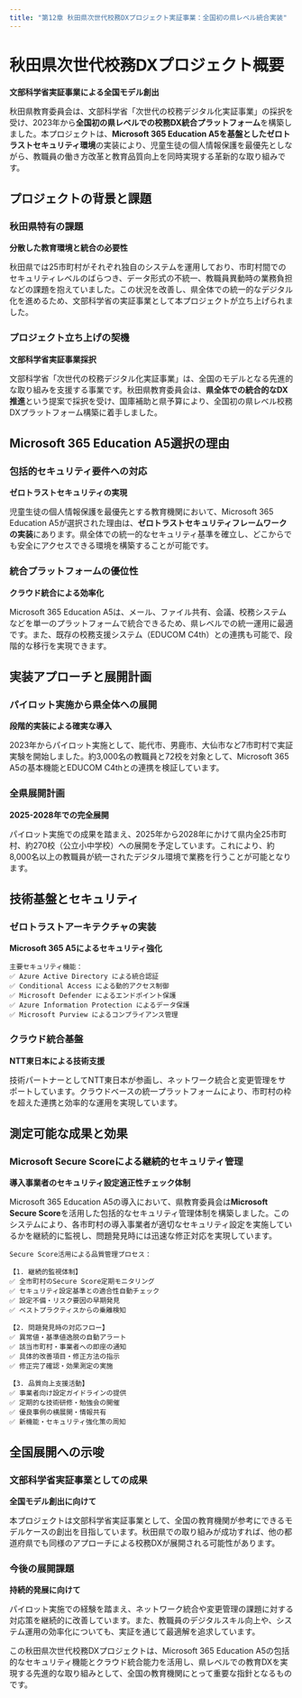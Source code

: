 ```yaml
---
title: "第12章 秋田県次世代校務DXプロジェクト実証事業：全国初の県レベル統合実装"
---
```


# 秋田県次世代校務DXプロジェクト概要

**文部科学省実証事業による全国モデル創出**

秋田県教育委員会は、文部科学省「次世代の校務デジタル化実証事業」の採択を受け、2023年から**全国初の県レベルでの校務DX統合プラットフォーム**を構築しました。本プロジェクトは、**Microsoft 365 Education A5を基盤としたゼロトラストセキュリティ環境**の実装により、児童生徒の個人情報保護を最優先としながら、教職員の働き方改革と教育品質向上を同時実現する革新的な取り組みです。

## プロジェクトの背景と課題

### 秋田県特有の課題

**分散した教育環境と統合の必要性**

秋田県では25市町村がそれぞれ独自のシステムを運用しており、市町村間でのセキュリティレベルのばらつき、データ形式の不統一、教職員異動時の業務負担などの課題を抱えていました。この状況を改善し、県全体での統一的なデジタル化を進めるため、文部科学省の実証事業として本プロジェクトが立ち上げられました。

### プロジェクト立ち上げの契機

**文部科学省実証事業採択**

文部科学省「次世代の校務デジタル化実証事業」は、全国のモデルとなる先進的な取り組みを支援する事業です。秋田県教育委員会は、**県全体での統合的なDX推進**という提案で採択を受け、国庫補助と県予算により、全国初の県レベル校務DXプラットフォーム構築に着手しました。

## Microsoft 365 Education A5選択の理由

### 包括的セキュリティ要件への対応

**ゼロトラストセキュリティの実現**

児童生徒の個人情報保護を最優先とする教育機関において、Microsoft 365 Education A5が選択された理由は、**ゼロトラストセキュリティフレームワークの実装**にあります。県全体での統一的なセキュリティ基準を確立し、どこからでも安全にアクセスできる環境を構築することが可能です。

### 統合プラットフォームの優位性

**クラウド統合による効率化**

Microsoft 365 Education A5は、メール、ファイル共有、会議、校務システムなどを単一のプラットフォームで統合できるため、県レベルでの統一運用に最適です。また、既存の校務支援システム（EDUCOM C4th）との連携も可能で、段階的な移行を実現できます。

## 実装アプローチと展開計画

### パイロット実施から県全体への展開

**段階的実装による確実な導入**

2023年からパイロット実施として、能代市、男鹿市、大仙市など7市町村で実証実験を開始しました。約3,000名の教職員と72校を対象として、Microsoft 365 A5の基本機能とEDUCOM C4thとの連携を検証しています。

### 全県展開計画

**2025-2028年での完全展開**

パイロット実施での成果を踏まえ、2025年から2028年にかけて県内全25市町村、約270校（公立小中学校）への展開を予定しています。これにより、約8,000名以上の教職員が統一されたデジタル環境で業務を行うことが可能となります。

## 技術基盤とセキュリティ

### ゼロトラストアーキテクチャの実装

**Microsoft 365 A5によるセキュリティ強化**

```
主要セキュリティ機能：
✅ Azure Active Directory による統合認証
✅ Conditional Access による動的アクセス制御
✅ Microsoft Defender によるエンドポイント保護
✅ Azure Information Protection によるデータ保護
✅ Microsoft Purview によるコンプライアンス管理
```

### クラウド統合基盤

**NTT東日本による技術支援**

技術パートナーとしてNTT東日本が参画し、ネットワーク統合と変更管理をサポートしています。クラウドベースの統一プラットフォームにより、市町村の枠を超えた連携と効率的な運用を実現しています。

## 測定可能な成果と効果

### Microsoft Secure Scoreによる継続的セキュリティ管理

**導入事業者のセキュリティ設定適正性チェック体制**

Microsoft 365 Education A5の導入において、県教育委員会は**Microsoft Secure Score**を活用した包括的なセキュリティ管理体制を構築しました。このシステムにより、各市町村の導入事業者が適切なセキュリティ設定を実施しているかを継続的に監視し、問題発見時には迅速な修正対応を実現しています。

```
Secure Score活用による品質管理プロセス：

【1. 継続的監視体制】
✅ 全市町村のSecure Score定期モニタリング
✅ セキュリティ設定基準との適合性自動チェック
✅ 設定不備・リスク要因の早期発見
✅ ベストプラクティスからの乗離検知

【2. 問題発見時の対応フロー】
✅ 異常値・基準値逸脱の自動アラート
✅ 該当市町村・事業者への即座の通知
✅ 具体的改善項目・修正方法の指示
✅ 修正完了確認・効果測定の実施

【3. 品質向上支援活動】
✅ 事業者向け設定ガイドラインの提供
✅ 定期的な技術研修・勉強会の開催
✅ 優良事例の横展開・情報共有
✅ 新機能・セキュリティ強化策の周知
```

## 全国展開への示唆

### 文部科学省実証事業としての成果

**全国モデル創出に向けて**

本プロジェクトは文部科学省実証事業として、全国の教育機関が参考にできるモデルケースの創出を目指しています。秋田県での取り組みが成功すれば、他の都道府県でも同様のアプローチによる校務DXが展開される可能性があります。

### 今後の展開課題

**持続的発展に向けて**

パイロット実施での経験を踏まえ、ネットワーク統合や変更管理の課題に対する対応策を継続的に改善しています。また、教職員のデジタルスキル向上や、システム運用の効率化についても、実証を通じて最適解を追求しています。

この秋田県次世代校務DXプロジェクトは、Microsoft 365 Education A5の包括的なセキュリティ機能とクラウド統合能力を活用し、県レベルでの教育DXを実現する先進的な取り組みとして、全国の教育機関にとって重要な指針となるものです。